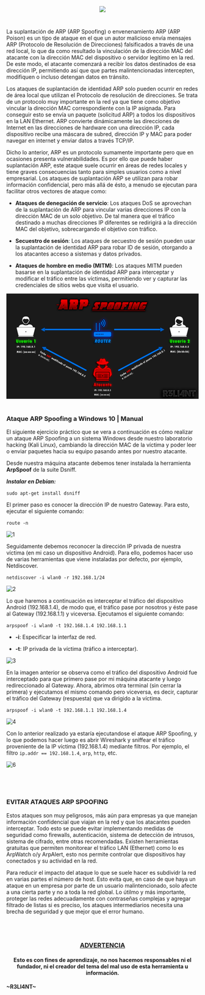 <p align="center">
  <a href="https://github.com/DenverCoder1/readme-typing-svg"><img src="https://readme-typing-svg.herokuapp.com?color=F70000&width=430&lines=Ataque+de+ARP+Spoofing/Poison"></a>
</p>

<h1 align="center"></h1>

La suplantación de ARP (ARP Spoofing) o envenenamiento ARP (ARP Poison) es un tipo de ataque en el que un autor malicioso envía mensajes ARP (Protocolo de Resolución de Direcciones) falsificados a través de una red local, lo que da como resultado la vinculación de la dirección MAC del atacante con la dirección MAC del dispositivo o servidor legítimo en la red. De este modo, el atacante comenzará a recibir los datos destinados de esa dirección IP, permitiendo así que que partes malintencionadas intercepten, modifiquen o incluso detengan datos en tránsito. 

Los ataques de suplantación de identidad ARP solo pueden ocurrir en redes de área local que utilizan el Protocolo de resolución de direcciones. Se trata de un protocolo muy importante en la red ya que tiene como objetivo vincular la dirección MAC correspondiente con la IP asignada. Para conseguir esto se envía un paquete (solicitud ARP) a todos los dispositivos en la LAN Ethernet. ARP convierte dinámicamente las direcciones de Internet en las direcciones de hardware con una dirección IP, cada dispositivo recibe una máscara de subred, dirección IP y MAC para poder navegar en internet y enviar datos a través TCP/IP.

Dicho lo anterior, ARP es un protocolo sumamente importante pero que en ocasiones presenta vulnerabilidades. Es por ello que puede haber suplantación ARP, este ataque suele ocurrir en áreas de redes locales y tiene graves consecuencias tanto para simples usuarios como a nivel empresarial. Los ataques de suplantación ARP se utilizan para robar información confidencial, pero más allá de ésto, a menudo se ejecutan para facilitar otros vectores de ataque como:

- **Ataques de denegación de servicio**: Los ataques DoS se aprovechan de la suplantación de ARP para vincular varias direcciones IP con la dirección MAC de un solo objetivo. De tal manera que el tráfico destinado a muchas direcciones IP diferentes se redirigirá a la dirección MAC del objetivo, sobrecargando el objetivo con tráfico.

- **Secuestro de sesión**: Los ataques de secuestro de sesión pueden usar la suplantación de identidad ARP para robar ID de sesión, otorgando a los atacantes acceso a sistemas y datos privados.

- **Ataques de hombre en medio (MITM)**: Los ataques MITM pueden basarse en la suplantación de identidad ARP para interceptar y modificar el tráfico entre las víctimas, permitiendo ver y capturar las credenciales de sitios webs que visita el usuario.



<p align="center">
  <img src="https://github.com/R3LI4NT/articulos/blob/main/Redes/GNU-Linux/img/ARP_Spoofing.png">
</p>

<h1 align="center"></h1>

### Ataque ARP Spoofing a Windows 10 | Manual

El siguiente ejercicio práctico que se vera a continuación es cómo realizar un ataque ARP Spoofing a un sistema Windows desde nuestro laboratorio hacking (Kali Linux), cambiando la dirección MAC de la víctima y poder leer o enviar paquetes hacia su equipo pasando antes por nuestro atacante.

Desde nuestra máquina atacante debemos tener instalada la herramienta **ArpSpoof** de la suite Dsniff.

**_Instalar en Debian:_**
```
sudo apt-get install dsniff
```

El primer paso es conocer la dirección IP de nuestro Gateway. Para esto, ejecutar el siguiente comando:
```
route -n
```

![1](https://user-images.githubusercontent.com/75953873/229241674-7c33df54-fd21-4414-b339-c3bef833dc17.png)


Seguidamente debemos reconocer la dirección IP privada de nuestra víctima (en mi caso un dispositivo Android). Para ello, podemos hacer uso de varias herramientas que viene instaladas por defecto, por ejemplo, Netdiscover.

```
netdiscover -i wlan0 -r 192.168.1/24
```
![2](https://user-images.githubusercontent.com/75953873/230746245-726156f1-a7ca-4f24-b6a6-cd371f0ff29b.png)


Lo que haremos a continuación es interceptar el tráfico del dispositivo Android (192.168.1.4), de modo que, el tráfico pase por nosotros y éste pase al Gateway (192.168.1.1) y viceversa. Ejecutamos el siguiente comando:

```
arpspoof -i wlan0 -t 192.168.1.4 192.168.1.1
```

- **-i**: Especificar la interfaz de red.

- **-t**: IP privada de la víctima (tráfico a interceptar).

![3](https://user-images.githubusercontent.com/75953873/230746316-bcd82f1f-e22c-4e27-a7e9-c692a60a1fa3.png)

En la imagen anterior se observa como el tráfico del dispositivo Android fue interceptado para que primero pase por mi máquina atacante y luego redireccionado al Gateway. Ahora, abrimos otra terminal (sin cerrar la primera) y ejecutamos el mismo comando pero viceversa, es decir, capturar el tráfico del Gateway (respuesta) que va dirigido a la víctima.

```
arpspoof -i wlan0 -t 192.168.1.1 192.168.1.4
```

![4](https://user-images.githubusercontent.com/75953873/230746390-aefc5695-aa14-4c9e-b998-633d01b52974.png)

Con lo anterior realizado ya estaría ejecutandose el ataque ARP Spoofing, y lo que podemos hacer luego es abrir Wireshark y sniffear el tráfico proveniente de la IP víctima (192.168.1.4) mediante filtros. Por ejemplo, el filtro `ip.addr == 192.168.1.4`, `arp`, `http`, etc.

![6](https://user-images.githubusercontent.com/75953873/230746710-f365c6c6-86f1-4cd8-adfe-f2dd3bc5cac2.png)

<h1 align="center"></h1>

</br>

### EVITAR ATAQUES ARP SPOOFING

Estos ataques son muy peligrosos, más aún para empresas ya que manejan información confidencial que viajan en la red y que los atacantes pueden interceptar. Todo esto se puede evitar implementando medidas de seguridad como firewalls, autenticación, sistema de detección de intrusos, sistema de cifrado, entre otras recomendadas. Existen herramientas gratuitas que permiten monitorear el tráfico LAN (Ethernet) como lo es ArpWatch o/y ArpAlert, esto nos permite controlar que dispositivos hay conectados y su actividad en la red.

Para reducir el impacto del ataque lo que se suele hacer es subdividr la red en varias partes el número de host. Esto evita que, en caso de que haya un ataque en un empresa por parte de un usuario malintencionado, solo afecte a una cierta parte y no a toda la red global. Lo útilmo y más importante, proteger las redes adecuadamente con contraseñas complejas y agregar filtrado de listas si es preciso, los ataques intermediarios necesita una brecha de seguridad y que mejor que el error humano.


</br>

<h1 align="center"></h1>

<h3 align="center"><ins>ADVERTENCIA<ins></h3>

<h4 align="center">Esto es con fines de aprendizaje, no nos hacemos responsables ni el fundador, ni el creador del tema del mal uso de esta herramienta u información.</h4>



#### ~R3LI4NT~
